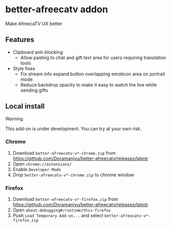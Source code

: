 # better-afreecatv addon
Make AfreecaTV UX better

## Features
- Clipboard anti-blocking
  - Allow pasting to chat and gift text area for users requiring translation tools
- Style fixes
  - Fix stream info expand button overlapping emoticon area on portrait mode
  - Reduce backdrop opacity to make it easy to watch the live while sending gifts

## Local install
> [!WARNING]  
> This add-on is under development. You can try at your own risk.

### Chrome
1. Download `better-afreecatv-v*-chrome.zip` from https://github.com/Doramanjyu/better-afreecatv/releases/latest
2. Open `chrome://extensions/`
3. Enable `Developer Mode`
4. Drop `better-afreecatv-v*-chrome.zip` to chrome window

### Firefox
1. Download `better-afreecatv-v*-firefox.zip` from https://github.com/Doramanjyu/better-afreecatv/releases/latest
2. Open `about:debugging#/runtime/this-firefox`
3. Push `Load Temporary Add-on...` and select `better-afreecatv-v*-firefox.zip`
